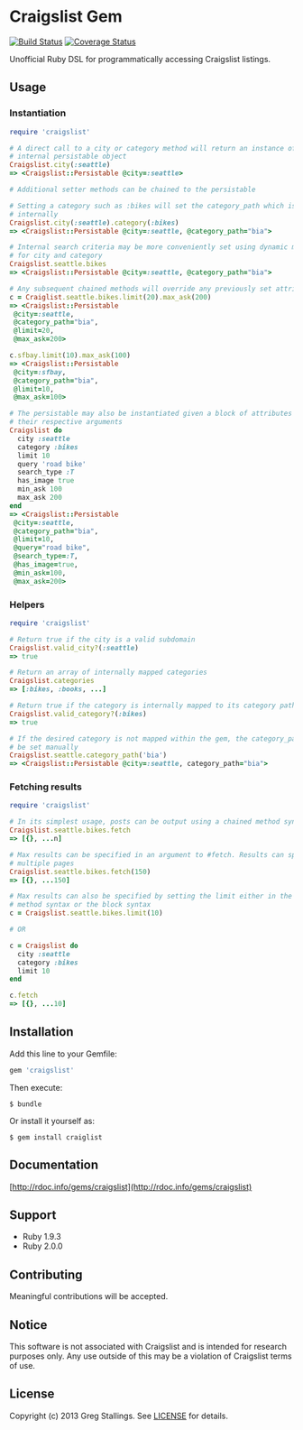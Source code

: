# Craigslist Gem 
[![Build Status](https://secure.travis-ci.org/gregstallings/craigslist.png?branch=master)][travis]
[![Coverage Status](https://coveralls.io/repos/gregstallings/craigslist/badge.png?branch=master)][coveralls]

[travis]: http://travis-ci.org/gregstallings/craigslist
[coveralls]: https://coveralls.io/r/gregstallings/craigslist

Unofficial Ruby DSL for programmatically accessing Craigslist listings.

## Usage

### Instantiation

```ruby
require 'craigslist'

# A direct call to a city or category method will return an instance of the
# internal persistable object
Craigslist.city(:seattle)
=> <Craigslist::Persistable @city=:seattle>

# Additional setter methods can be chained to the persistable

# Setting a category such as :bikes will set the category_path which is mapped
# internally
Craigslist.city(:seattle).category(:bikes)
=> <Craigslist::Persistable @city=:seattle, @category_path="bia">

# Internal search criteria may be more conveniently set using dynamic methods
# for city and category
Craigslist.seattle.bikes
=> <Craigslist::Persistable @city=:seattle, @category_path="bia">

# Any subsequent chained methods will override any previously set attributes
c = Craiglist.seattle.bikes.limit(20).max_ask(200)
=> <Craigslist::Persistable
 @city=:seattle,
 @category_path="bia",
 @limit=20,
 @max_ask=200>

c.sfbay.limit(10).max_ask(100)
=> <Craigslist::Persistable
 @city=:sfbay,
 @category_path="bia",
 @limit=10,
 @max_ask=100>

# The persistable may also be instantiated given a block of attributes and
# their respective arguments
Craigslist do
  city :seattle
  category :bikes
  limit 10
  query 'road bike'
  search_type :T
  has_image true
  min_ask 100
  max_ask 200
end
=> <Craigslist::Persistable
 @city=:seattle,
 @category_path="bia",
 @limit=10,
 @query="road bike",
 @search_type=:T,
 @has_image=true,
 @min_ask=100,
 @max_ask=200>
```

### Helpers

```ruby
require 'craigslist'

# Return true if the city is a valid subdomain
Craigslist.valid_city?(:seattle)
=> true

# Return an array of internally mapped categories
Craigslist.categories
=> [:bikes, :books, ...]

# Return true if the category is internally mapped to its category path
Craigslist.valid_category?(:bikes)
=> true

# If the desired category is not mapped within the gem, the category_path can
# be set manually
Craigslist.seattle.category_path('bia')
=> <Craigslist::Persistable @city=:seattle, category_path="bia">
```

### Fetching results

```ruby
require 'craigslist'

# In its simplest usage, posts can be output using a chained method syntax
Craigslist.seattle.bikes.fetch
=> [{}, ...n]

# Max results can be specified in an argument to #fetch. Results can span
# multiple pages
Craigslist.seattle.bikes.fetch(150)
=> [{}, ...150]

# Max results can also be specified by setting the limit either in the chained
# method syntax or the block syntax
c = Craigslist.seattle.bikes.limit(10)

# OR

c = Craigslist do
  city :seattle
  category :bikes
  limit 10
end

c.fetch
=> [{}, ...10]
```

## Installation

Add this line to your Gemfile:

```ruby
gem 'craigslist'
```

Then execute:

```shell
$ bundle
```

Or install it yourself as:

```shell
$ gem install craiglist
```

## Documentation

[http://rdoc.info/gems/craigslist](http://rdoc.info/gems/craigslist)

## Support

- Ruby 1.9.3
- Ruby 2.0.0

## Contributing

Meaningful contributions will be accepted.

## Notice

This software is not associated with Craigslist and is intended for research purposes only. Any use outside of this may be a violation of Craigslist terms of use.

## License

Copyright (c) 2013 Greg Stallings. See [LICENSE](https://github.com/gregstallings/craigslist/blob/master/LICENSE) for details.

